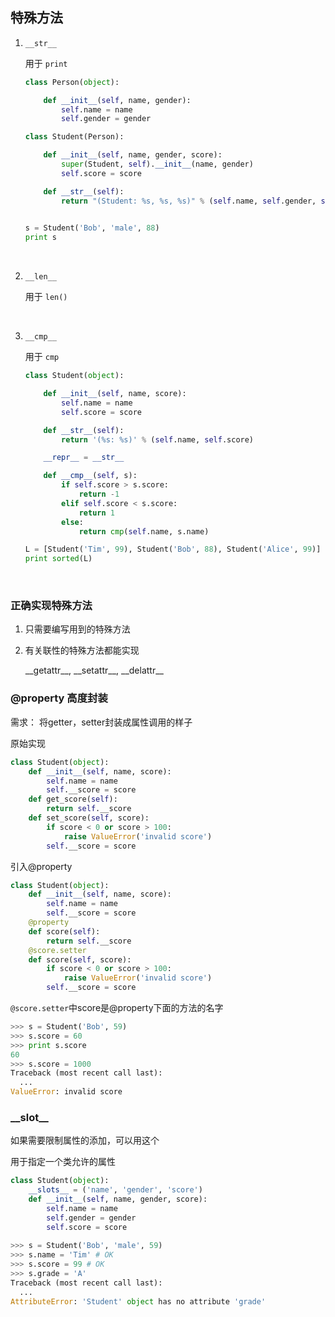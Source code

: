 ## 特殊方法

1. `__str__`

   用于  `print`

   ```Python
   class Person(object):

       def __init__(self, name, gender):
           self.name = name
           self.gender = gender

   class Student(Person):

       def __init__(self, name, gender, score):
           super(Student, self).__init__(name, gender)
           self.score = score

       def __str__(self):
           return "(Student: %s, %s, %s)" % (self.name, self.gender, self.score)
           

   s = Student('Bob', 'male', 88)
   print s
   ```

   ​

2. `__len__`

   用于  `len()`

   ​

3. `__cmp__`

   用于  `cmp`

   ```Python
   class Student(object):

       def __init__(self, name, score):
           self.name = name
           self.score = score

       def __str__(self):
           return '(%s: %s)' % (self.name, self.score)

       __repr__ = __str__

       def __cmp__(self, s):
           if self.score > s.score:
               return -1
           elif self.score < s.score:
               return 1
           else:
               return cmp(self.name, s.name)

   L = [Student('Tim', 99), Student('Bob', 88), Student('Alice', 99)]
   print sorted(L)

   ```

   ​

### 正确实现特殊方法

1. 只需要编写用到的特殊方法

2. 有关联性的特殊方法都能实现

   \_\_getattr\_\_, \_\_setattr\_\_, \_\_delattr\_\_



### @property 高度封装

需求： 将getter，setter封装成属性调用的样子

原始实现

```python
class Student(object):
    def __init__(self, name, score):
        self.name = name
        self.__score = score
    def get_score(self):
        return self.__score
    def set_score(self, score):
        if score < 0 or score > 100:
            raise ValueError('invalid score')
        self.__score = score
```



引入@property

```Python
class Student(object):
    def __init__(self, name, score):
        self.name = name
        self.__score = score
    @property
    def score(self):
        return self.__score
    @score.setter
    def score(self, score):
        if score < 0 or score > 100:
            raise ValueError('invalid score')
        self.__score = score
```

`@score.setter`中score是@property下面的方法的名字

```Python
>>> s = Student('Bob', 59)
>>> s.score = 60
>>> print s.score
60
>>> s.score = 1000
Traceback (most recent call last):
  ...
ValueError: invalid score
```



### \_\_slot\_\_

如果需要限制属性的添加，可以用这个

用于指定一个类允许的属性

```Python
class Student(object):
    __slots__ = ('name', 'gender', 'score')
    def __init__(self, name, gender, score):
        self.name = name
        self.gender = gender
        self.score = score
        
>>> s = Student('Bob', 'male', 59)
>>> s.name = 'Tim' # OK
>>> s.score = 99 # OK
>>> s.grade = 'A'
Traceback (most recent call last):
  ...
AttributeError: 'Student' object has no attribute 'grade'
```



